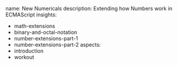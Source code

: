 name: New Numericals
description: Extending how Numbers work in ECMAScript
insights:
  - math-extensions
  - binary-and-octal-notation
  - number-extensions-part-1
  - number-extensions-part-2
aspects:
  - introduction
  - workout
 
